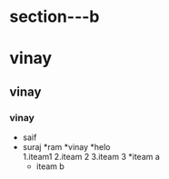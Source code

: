 # section---b
# vinay
## vinay
### vinay

* saif
* suraj
  *ram
  *vinay
*helo  
1.iteam1
2.iteam 2
3.iteam 3
   *iteam a
   * iteam b
